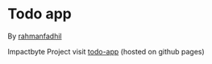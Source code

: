 # Todo app

By [rahmanfadhil](http://github.com/rahmanfadhil)

Impactbyte Project
visit [todo-app](http://rahmanfadhil.com/todo-app) (hosted on github pages)

